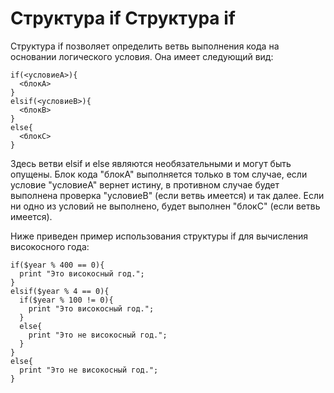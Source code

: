 Структура if
Структура if
============

Структура if позволяет определить ветвь выполнения кода на основании логического условия. Она имеет следующий вид:

    if(<условиеA>){
      <блокA>
    }
    elsif(<условиеB>){
      <блокB>
    }
    else{
      <блокC>
    }

Здесь ветви elsif и else являются необязательными и могут быть опущены. Блок кода "блокA" выполняется только в том случае, если условие "условиеA" вернет истину, в противном случае будет выполнена проверка "условиеB" (если ветвь имеется) и так далее. Если ни одно из условий не выполнено, будет выполнен "блокC" (если ветвь имеется).

Ниже приведен пример использования структуры if для вычисления високосного года:

    if($year % 400 == 0){
      print "Это високосный год.";
    }
    elsif($year % 4 == 0){
      if($year % 100 != 0){
        print "Это високосный год.";
      }
      else{
        print "Это не високосный год.";
      }
    }
    else{
      print "Это не високосный год.";
    }
